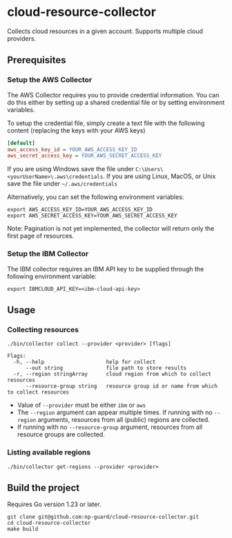 # cloud-resource-collector
Collects cloud resources in a given account. Supports multiple cloud providers.

## Prerequisites

### Setup the AWS Collector

The AWS Collector requires you to provide credential information. You can do this either by setting up 
a shared credential file or by setting environment variables.

To setup the credential file, simply create a text file with the following content (replacing the keys with your AWS keys)
```ini
[default]
aws_access_key_id = YOUR_AWS_ACCESS_KEY_ID
aws_secret_access_key = YOUR_AWS_SECRET_ACCESS_KEY
```
If you are using Windows save the file under `C:\Users\<yourUserName>\.aws\credentials`.
If you are using Linux, MacOS, or Unix save the file under `~/.aws/credentials`

Alternatively, you can set the following environment variables:
```shell
export AWS_ACCESS_KEY_ID=YOUR_AWS_ACCESS_KEY_ID
export AWS_SECRET_ACCESS_KEY=YOUR_AWS_SECRET_ACCESS_KEY
```

Note: Pagination is not yet implemented, the collector will return only the first page of resources.

### Setup the IBM Collector

The IBM collector requires an IBM API key to be supplied through the following environment variable:
```shell
export IBMCLOUD_API_KEY=<ibm-cloud-api-key>
```

## Usage

### Collecting resources
```
./bin/collector collect --provider <provider> [flags]

Flags:
  -h, --help                    help for collect
      --out string              file path to store results
  -r, --region stringArray      cloud region from which to collect resources
      --resource-group string   resource group id or name from which to collect resources
```

* Value of `--provider` must be either `ibm` or `aws`
* The `--region` argument can appear multiple times. If running with no `--region` arguments, resources from all (public) regions are collected.
* If running with no `--resource-group` argument, resources from all resource groups are collected.

### Listing available regions
```
./bin/collector get-regions --provider <provider>
```

## Build the project
Requires Go version 1.23 or later.
```shell
git clone git@github.com:np-guard/cloud-resource-collector.git
cd cloud-resource-collector
make build
```
